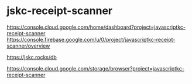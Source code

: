 # jskc-receipt-scanner

https://console.cloud.google.com/home/dashboard?project=javascriptkc-receipt-scanner
https://console.firebase.google.com/u/0/project/javascriptkc-receipt-scanner/overview

https://jskc.rocks/db

https://console.cloud.google.com/storage/browser?project=javascriptkc-receipt-scanner
